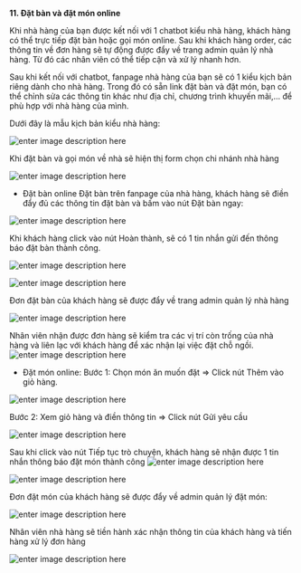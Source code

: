 
**11. Đặt bàn và đặt món online**

Khi nhà hàng của bạn được kết nối với 1 chatbot kiểu nhà hàng, khách hàng có thể trực tiếp đặt bàn hoặc gọi món online. Sau khi khách hàng order, các thông tin về đơn hàng sẽ tự động được đẩy về trang admin quản lý nhà hàng. Từ đó các nhân viên có thể tiếp cận và xử lý nhanh hơn.

Sau khi kết nối với chatbot, fanpage nhà hàng của bạn sẽ có 1 kiểu kịch bản riêng dành cho nhà hàng. Trong đó có sẵn link đặt bàn và đặt món, bạn có thể chỉnh sửa các thông tin khác như địa chỉ, chương trình khuyến mãi,... để phù hợp với nhà hàng của mình.

Dưới đây là mẫu kịch bản kiểu nhà hàng:

![enter image description here](https://static8.muarecdn.com/original/muare/images/2020/05/13/5597643_1.png)

Khi đặt bàn và gọi món về nhà sẽ hiện thị form chọn chi nhánh nhà hàng

![enter image description here](https://static8.muarecdn.com/original/muare/images/2020/05/13/5597669_chinhanh.png)

- Đặt bàn online
Đặt bàn trên fanpage của nhà hàng, khách hàng sẽ điền đẩy đủ các thông tin đặt bàn và bấm vào nút Đặt bàn ngay:

![enter image description here](https://static8.muarecdn.com/original/muare/images/2020/05/13/5597671_2.png)

Khi khách hàng click vào nút Hoàn thành, sẽ có 1 tin nhắn gửi đến thông báo đặt bàn thành công.

![enter image description here](https://static8.muarecdn.com/original/muare/images/2020/05/13/5597675_3.png)

![enter image description here](https://static8.muarecdn.com/original/muare/images/2020/05/13/5597685_5.png)

Đơn đặt bàn của khách hàng sẽ được đẩy về trang admin quản lý nhà hàng

![enter image description here](https://static8.muarecdn.com/original/muare/images/2020/05/13/5597687_6.png)

 Nhân viên nhận được đơn hàng sẽ kiểm tra các vị trí còn trống của nhà hàng và liên lạc với khách hàng để xác nhận lại việc đặt chỗ ngồi.
 ![enter image description here](https://static8.muarecdn.com/original/muare/images/2020/05/13/5597694_7.png)
 
- Đặt món online:
Bước 1: Chọn món ăn muốn đặt => Click nút Thêm vào giỏ hàng.

![enter image description here](https://static8.muarecdn.com/original/muare/images/2020/05/13/5597699_8.png)

Bước 2: Xem giỏ hàng và điền thông tin => Click nút Gửi yêu cầu

![enter image description here](https://static8.muarecdn.com/original/muare/images/2020/05/13/5597708_9.png)

Sau khi click vào nút Tiếp tục trò chuyện, khách hàng sẽ nhận được 1 tin nhắn thông báo đặt món thành công 
![enter image description here](https://static8.muarecdn.com/original/muare/images/2020/05/13/5597711_12.png)

![enter image description here](https://static8.muarecdn.com/original/muare/images/2020/05/13/5597710_10.png)

Đơn đặt món của khách hàng sẽ được đẩy về admin quản lý đặt món:

![enter image description here](https://static8.muarecdn.com/original/muare/images/2020/05/13/5597716_13.png)

Nhân viên nhà hàng sẽ tiền hành xác nhận thông tin của khách hàng và tiến hàng xử lý đơn hàng

![enter image description here](https://static8.muarecdn.com/original/muare/images/2020/05/13/5597719_14.png)


